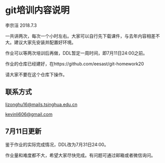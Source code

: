 # git培训内容说明

李宗洹 2018.7.3

一共讲两次，每次一个小时左右。大家可以自行先下载课件，与去年内容相差不大。建议大家先安装并配置好环境。

作业可以等两次培训后再做，DDL暂定一周时间，即7月11日24:00之前。

作业的仓库已经建好，在https://github.com/eesast/git-homework20

请大家不要在这个仓库下操作。

## 联系方式

lizonghu16@mails.tsinghua.edu.cn

kevinli606@gmail.com

## 7月11日更新

鉴于作业的实际完成情况，DDL改为7月31日24:00。

作业量和难度都不大，希望大家尽快完成。有问题可通过邮箱或者微信询问。
